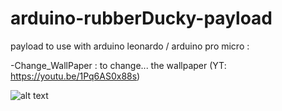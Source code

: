 # arduino-rubberDucky-payload
payload to use with arduino leonardo / arduino pro micro :

-Change_WallPaper : to change... the wallpaper (YT: https://youtu.be/1Pq6AS0x88s)





 ![alt text](https://histcultcine.hypotheses.org/files/2020/01/work-in-progress-wip.jpg)
 

